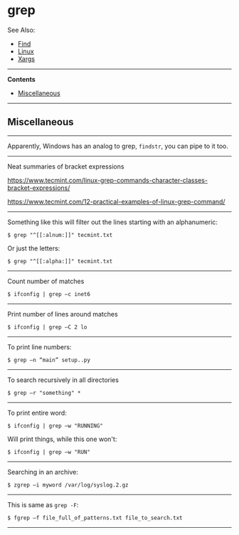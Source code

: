 # grep

See Also:

 - [Find](Find.md)
 - [Linux](Linux.md)
 - [Xargs](Xargs.md)

---

**Contents**

- [Miscellaneous](Grep.md#miscellaneous)

---

## Miscellaneous

---

Apparently, Windows has an analog to grep, `findstr`, you can pipe to it too.

---

Neat summaries of bracket expressions

https://www.tecmint.com/linux-grep-commands-character-classes-bracket-expressions/

https://www.tecmint.com/12-practical-examples-of-linux-grep-command/


---

Something like this will filter out the lines starting with an alphanumeric:    

    $ grep "^[[:alnum:]]" tecmint.txt
    
Or just the letters:    
    
    $ grep "^[[:alpha:]]" tecmint.txt    

---

Count number of matches

    $ ifconfig | grep –c inet6

---

Print number of lines around matches

    $ ifconfig | grep –C 2 lo

---

To print line numbers:

    $ grep –n “main” setup..py
    
---
    
To search recursively in all directories

    $ grep –r "something" *
     
---

To print entire word:

    $ ifconfig | grep –w "RUNNING"
    
Will print things, while this one won't:
    
    $ ifconfig | grep –w "RUN"
    
---    

Searching in an archive:

    $ zgrep –i myword /var/log/syslog.2.gz

---

This is same as `grep -F`:

    $ fgrep –f file_full_of_patterns.txt file_to_search.txt

---